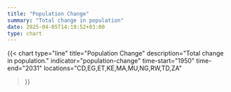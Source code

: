 ```yaml
---
title: "Population Change"
summary: "Total change in population"
date: 2025-04-05T14:19:52+03:00
type: chart
---
```


{{< chart
    type="line"
    title="Population Change"
    description="Total change in population."
    indicator="population-change"
    time-start="1950"
    time-end="2031"
    locations="CD,EG,ET,KE,MA,MU,NG,RW,TD,ZA"
>}}
